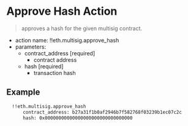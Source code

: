 # Approve Hash Action

> approves a hash for the given multisig contract.

- action name: !!eth.multisig.approve_hash
- parameters:
  - contract_address [required]
    - contract address
  - hash [required]
    - transaction hash

## Example

```md
  !!eth.multisig.approve_hash
      contract_address: b27a31f1b0af2946b7f582768f03239b1ec07c2c
      hash: 0x00000000000000000000000000000000
```
